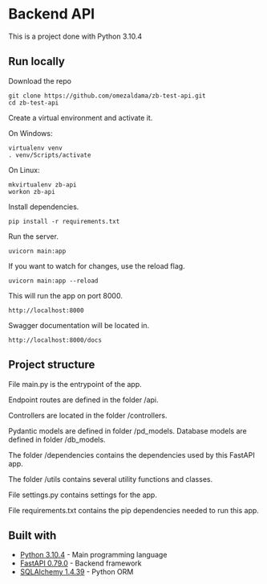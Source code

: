 # Backend API

This is a project done with Python 3.10.4

## Run locally

Download the repo
```
git clone https://github.com/omezaldama/zb-test-api.git
cd zb-test-api
```
Create a virtual environment and activate it.

On Windows:
```
virtualenv venv
. venv/Scripts/activate
```

On Linux:
```
mkvirtualenv zb-api
workon zb-api
```

Install dependencies.
```
pip install -r requirements.txt
```

Run the server.
```
uvicorn main:app
```
If you want to watch for changes, use the reload flag.
```
uvicorn main:app --reload
```
This will run the app on port 8000.
```
http://localhost:8000
```
Swagger documentation will be located in.
```
http://localhost:8000/docs
```


## Project structure

File main.py is the entrypoint of the app.

Endpoint routes are defined in the folder /api.

Controllers are located in the folder /controllers.

Pydantic models are defined in folder /pd_models. Database models are defined in folder /db_models.

The folder /dependencies contains the dependencies used by this FastAPI app.

The folder /utils contains several utility functions and classes.

File settings.py contains settings for the app.

File requirements.txt contains the pip dependencies needed to run this app.


## Built with

* [Python 3.10.4](https://www.python.org/) - Main programming language
* [FastAPI 0.79.0](https://fastapi.tiangolo.com/) - Backend framework
* [SQLAlchemy 1.4.39](https://www.sqlalchemy.org/) - Python ORM
